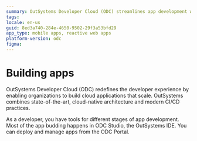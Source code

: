 ```yaml
---
summary: OutSystems Developer Cloud (ODC) streamlines app development with scalable cloud solutions and integrated development tools.
tags:
locale: en-us
guid: 8ed3a740-284e-4650-9502-29f3a53bfd29
app_type: mobile apps, reactive web apps
platform-version: odc
figma:
---
```


# Building apps

OutSystems Developer Cloud (ODC) redefines the developer experience by enabling organizations to build cloud applications that scale. OutSystems combines state-of-the-art, cloud-native architecture and modern CI/CD practices.

As a developer, you have tools for different stages of app development. Most of the app budding happens in ODC Studio, the OutSystems IDE. You can deploy and manage apps from the ODC Portal.
